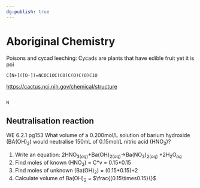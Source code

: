 ```yaml
---
dg-publish: true
---
```


# Aboriginal Chemistry
Poisons and cycad leeching:
Cycads are plants that have edible fruit yet it is poi
```smiles
C[N+]([O-])=NCOC1OC(CO)C(O)C(O)C1O
```

https://cactus.nci.nih.gov/chemical/structure
```smiles

```
```smiles
N
```



## Neutralisation reaction
WE 6.2.1 pg153
What volume of a 0.200mol/L solution of barium hydroxide (BA(OH)$_2$) would neutralise 150mL of 0.15mol/L nitric acid (HNO$_3$)?
1. Write an equation:
$2$HNO$_{3(aq)}$+Ba(OH)$_{2(aq)}\rightarrow$Ba(NO$_3$)$_{2(aq)}$ +$2$H$_2$O$_{aq}$
2. Find moles of known (HNO$_3$) = C\*v = 0.15\*0.15
3. Find moles of unknown (Ba(OH)$_2$) = (0.15\*0.15)÷2
4. Calculate volume of Ba(OH)$_2$ = $\frac{(0.15\times0.15}{}$